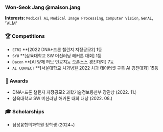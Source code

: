 ### Won-Seok Jang @maison.jang

**Interests:** `Medical AI`, `Medical Image Processing`, `Computer Vision`, `GenAI`, 'VLM' <br>

### 🏆 Competitions
*  `ETRI` **[2022 DNA+드론 챌린지 지정공모2] 1등
*  `SYU` **[삼육대학교 SW 머신러닝 해커톤 대회] 1등
* `Dacon` **[AI 양재 허브 인공지능 오픈소스 경진대회] 7등
*  `AI CONNECT` **[서울대학교 치과병원 2022 치과 데이터셋 구축 AI 경진대회] 15등
  
### 🏅 Awards
* DNA+드론 챌린지 지정공모2 과학기술정보통신부 장관상 (2022. 11.)
* 삼육대학교 SW 머신러닝 해커톤 대회 대상 (2022. 08.)

### 🎓 Scholarships
* 삼성융합의과학원 장학생 (2024~) 
